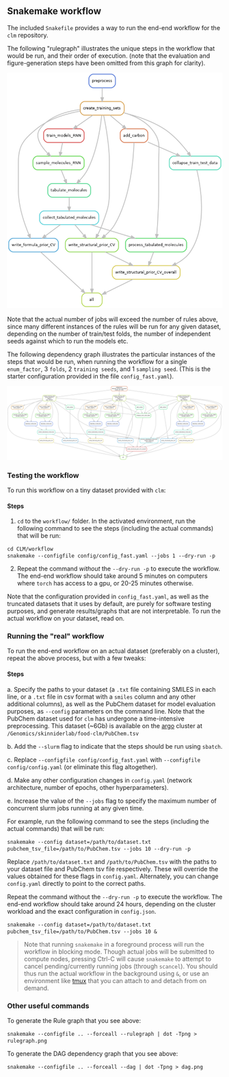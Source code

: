 ## Snakemake workflow

The included `Snakefile` provides a way to run the end-end workflow for the
`clm` repository.

The following "rulegraph" illustrates the unique steps in the workflow that would be run,
and their order of execution. (note that the evaluation and figure-generation steps have been omitted from this graph for clarity).

![Rulegraph](img/rulegraph.png "Rulegraph")

Note that the actual number of jobs will exceed the number of rules above, since many different
instances of the rules will be run for any given dataset, depending on the number of train/test folds,
the number of independent seeds against which to run the models etc.

The following dependency graph illustrates the particular instances of the steps that would be run, when
running the workflow for a single `enum_factor`, 3 `folds`, 2 `training seeds`, and 1 `sampling seed`.
(This is the starter configuration provided in the file `config_fast.yaml`).

![DAG](img/dag.png "DAG")


### Testing the workflow

To run this workflow on a tiny dataset provided with `clm`:

#### Steps

1. `cd` to the `workflow/` folder. In the activated environment, run the following command to see the steps (including the actual commands) that will be run:

```
cd CLM/workflow
snakemake --configfile config/config_fast.yaml --jobs 1 --dry-run -p
```
2. Repeat the command *without* the `--dry-run -p` to execute the workflow. The end-end workflow should take around 5 minutes on computers where `torch` has access to a gpu, or 20-25 minutes otherwise.

Note that the configuration provided in `config_fast.yaml`, as well as the truncated datasets that it uses by default, are purely for software testing purposes, and generate results/graphs that are not interpretable. To run the actual workflow on your dataset, read on.

### Running the "real" workflow

To run the end-end workflow on an actual dataset (preferably on a cluster), repeat the above process, but with a few tweaks:

#### Steps

a. Specify the paths to your dataset (a `.txt` file containing SMILES in each line, or a `.txt` file in csv format with a `smiles` column and any other additional columns), as well as the PubChem dataset for model evaluation purposes, as `--config` parameters on the command line. Note that the PubChem dataset used for `clm`
has undergone a time-intensive preprocessing. This dataset (~6Gb) is available on the [argo](https://lsidocs.princeton.edu/index.php/Cetus_to_Argo_Migration) cluster at `/Genomics/skinniderlab/food-clm/PubChem.tsv`

b. Add the `--slurm` flag to indicate that the steps should be run using `sbatch`.

c. Replace `--configfile config/config_fast.yaml` with `--configfile config/config.yaml` (or eliminate this flag altogether).

d. Make any other configuration changes in `config.yaml` (network architecture, number of epochs, other hyperparameters).

e. Increase the value of the `--jobs` flag to specify the maximum number of concurrent slurm jobs running at any given time.

For example, run the following command to see the steps (including the actual commands) that will be run:

```
snakemake --config dataset=/path/to/dataset.txt pubchem_tsv_file=/path/to/PubChem.tsv --jobs 10 --dry-run -p
```

Replace `/path/to/dataset.txt` and `/path/to/PubChem.tsv` with the paths to your dataset file and PubChem tsv file respectively. These will override the
values obtained for these flags in `config.yaml`. Alternately, you can change `config.yaml` directly to point to the correct paths.

Repeat the command without the `--dry-run -p` to execute the workflow. The end-end workflow should take around 24 hours, depending on the cluster workload and the exact configuration in `config.json`.

```
snakemake --config dataset=/path/to/dataset.txt pubchem_tsv_file=/path/to/PubChem.tsv --jobs 10 &
```

> Note that running `snakemake` in a foreground process will run the workflow in blocking mode. Though actual jobs will be submitted to compute nodes, pressing
Ctrl-C will cause `snakemake` to attempt to cancel pending/currently running jobs (through `scancel`). You should thus run the actual workflow in the background
using `&`, or use an environment like [tmux](https://github.com/tmux/tmux/wiki/Getting-Started) that you can attach to and detach from on demand.


### Other useful commands

To generate the Rule graph that you see above:
```
snakemake --configfile .. --forceall --rulegraph | dot -Tpng > rulegraph.png
```

To generate the DAG dependency graph that you see above:
```
snakemake --configfile .. --forceall --dag | dot -Tpng > dag.png
```
